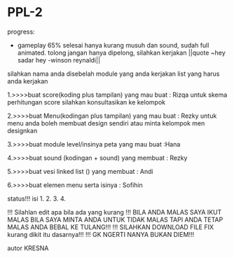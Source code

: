 # PPL-2
progress:
- gameplay 65% selesai hanya kurang musuh dan sound, sudah full animated.
tolong jangan hanya dipelong, silahkan kerjakan ||quote ~hey sadar hey -winson reynaldi||

silahkan nama anda disebelah module yang anda kerjakan list yang harus anda kerjakan

1.>>>>buat score(koding plus tampilan) yang mau buat : Rizqa
untuk skema perhitungan score silahkan konsultasikan ke kelompok

2.>>>>buat Menu(kodingan plus tampilan) yang mau buat : Rezky
untuk menu anda boleh membuat design sendiri atau minta kelompok men designkan

3.>>>>buat module level/insinya peta yang mau buat :Hana

4.>>>>buat sound (kodingan + sound) yang membuat : Rezky

5.>>>>buat vesi linked list () yang membuat : Andi

6.>>>>buat elemen menu serta isinya : Sofihin

status!!! isi
1.
2.
3.
4.

!!! Silahlan edit apa bila ada yang kurang
!!! BILA ANDA MALAS SAYA IKUT MALAS BILA SAYA MINTA ANDA UNTUK TIDAK MALAS TAPI ANDA TETAP MALAS ANDA BEBAL KE TULANG!!!
!!! SILAHKAN DOWNLOAD FILE FIX kurang dikit itu dasarnya!!!
!!! GK NGERTI NANYA BUKAN DIEM!!!

autor KRESNA
